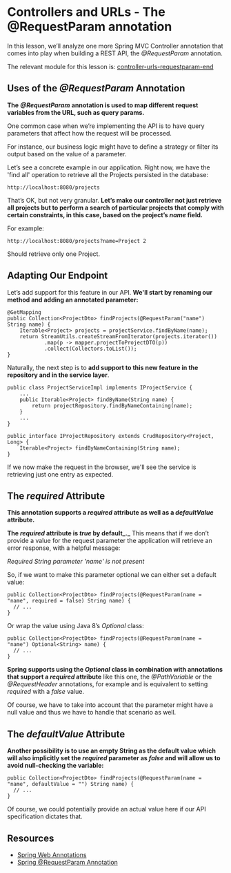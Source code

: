 # Controllers and URLs - The @RequestParam annotation

In this lesson, we’ll analyze one more Spring MVC Controller annotation that comes into play when building a REST API, the _@RequestParam_ annotation.

The relevant module for this lesson is: [controller-urls-requestparam-end](../code/learn-spring-m5/controller-urls-requestparam-end)

## Uses of the _@RequestParam_ Annotation

**The** **_@RequestParam_** **annotation is used to map different request variables from the URL, such as query params.**

One common case when we’re implementing the API is to have query parameters that affect how the request will be processed.

For instance, our business logic might have to define a strategy or filter its output based on the value of a parameter.

Let’s see a concrete example in our application. Right now, we have the 'find all' operation to retrieve all the Projects persisted in the database:

```
http://localhost:8080/projects
```


That’s OK, but not very granular. **Let’s make our controller not just retrieve all projects but to perform a search of particular projects that comply with certain constraints, in this case, based on the project’s _name_ field.**

For example:

```
http://localhost:8080/projects?name=Project 2
```

Should retrieve only one Project.

## Adapting Our Endpoint

Let’s add support for this feature in our API. **We'll start by renaming our method and adding an annotated parameter:**

```
@GetMapping
public Collection<ProjectDto> findProjects(@RequestParam("name") String name) {
    Iterable<Project> projects = projectService.findByName(name);
    return StreamUtils.createStreamFromIterator(projects.iterator())
            .map(p -> mapper.projectToProjectDTO(p))
            .collect(Collectors.toList());
}
```

Naturally, the next step is to **add support to this new feature in the repository and in the service layer**.

```
public class ProjectServiceImpl implements IProjectService {
    ...
    public Iterable<Project> findByName(String name) {
        return projectRepository.findByNameContaining(name);
    }
    ...
}
```

```
public interface IProjectRepository extends CrudRepository<Project, Long> {
    Iterable<Project> findByNameContaining(String name);
}
```

If we now make the request in the browser, we'll see the service is retrieving just one entry as expected.


## The _required_ Attribute

**This annotation supports a _required_ attribute as well as a _defaultValue_ attribute.**

**The _required_ attribute is _true_ by default_._** This means that if we don’t provide a value for the request parameter the application will retrieve an error response, with a helpful message:

_Required String parameter 'name' is not present_

So, if we want to make this parameter optional we can either set a default value:

```
public Collection<ProjectDto> findProjects(@RequestParam(name = "name", required = false) String name) {
  // ...
}
```

Or wrap the value using Java 8’s _Optional_ class:

```
public Collection<ProjectDto> findProjects(@RequestParam(name = "name") Optional<String> name) {
  // ...
}
```

**Spring supports using the _Optional_ class in combination with annotations that support a _required_ attribute** like this one, the _@PathVariable_ or the _@RequestHeader_ annotations, for example and is equivalent to setting _required_ with a _false_ value.

Of course, we have to take into account that the parameter might have a null value and thus we have to handle that scenario as well.

## The _defaultValue_ Attribute

**Another possibility is to use an empty String as the default value which will also implicitly set the _required_ parameter as _false_ and will allow us to avoid null-checking the variable:**

```
public Collection<ProjectDto> findProjects(@RequestParam(name = "name", defaultValue = "") String name) {
  // ...
}
```

Of course, we could potentially provide an actual value here if our API specification dictates that.

## Resources
- [Spring Web Annotations](https://www.baeldung.com/spring-mvc-annotations)
- [Spring @RequestParam Annotation](https://www.baeldung.com/spring-request-param)
